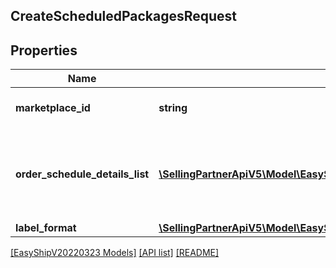 ## CreateScheduledPackagesRequest

## Properties

Name | Type | Description | Notes
------------ | ------------- | ------------- | -------------
**marketplace_id** | **string** | A string of up to 255 characters. |
**order_schedule_details_list** | [**\SellingPartnerApiV5\Model\EasyShipV20220323\OrderScheduleDetails[]**](OrderScheduleDetails.md) | An array allowing users to specify orders to be scheduled. |
**label_format** | [**\SellingPartnerApiV5\Model\EasyShipV20220323\LabelFormat**](LabelFormat.md) |  |

[[EasyShipV20220323 Models]](../) [[API list]](../../Api) [[README]](../../../README.md)
